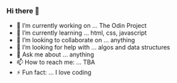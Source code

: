 ### Hi there 👋

- 🔭 I’m currently working on ... The Odin Project
- 🌱 I’m currently learning ... html, css, javascript
- 👯 I’m looking to collaborate on ... anything
- 🤔 I’m looking for help with ... algos and data structures
- 💬 Ask me about ... anything
- 📫 How to reach me: ...  TBA 
- ⚡ Fun fact: ... I love coding

